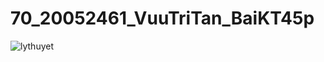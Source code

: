 # 70_20052461_VuuTriTan_BaiKT45p
![lythuyet](https://user-images.githubusercontent.com/99905204/156550326-95375e3f-58f9-430a-8ba4-e158dfe6be80.jpg)
